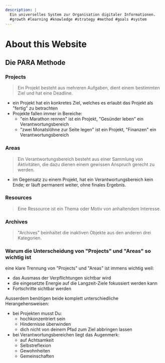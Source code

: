 ```yaml
---
description: |
  Ein universelles System zur Organisation digitaler Informationen.
  #growth #learning #knowledge #strategy #method #goals #system
---
```


# About this Website

##  Die PARA Methode

### **P**rojects

> Ein Projekt besteht aus mehreren Aufgaben, dient einem bestimmten Ziel und hat eine Deadline.

- ein Projekt hat ein konkretes Ziel, welches es erlaubt das Projekt als "fertig" zu betrachten
- Projekte fallen immer in Bereiche:
    - "ein Marathon rennen" ist ein Projekt, "Gesünder leben" ein Verantwortungsbereich
    - "zwei Monatslöhne zur Seite legen" ist ein Projekt, "Finanzen" ein Verantwortungsbereich

### **A**reas

> Ein Verantwortungsbereich besteht aus einer Sammlung von Aktivitäten, die dazu dienen einem gewissen Anspruch gerecht zu werden.

- im Gegensatz zu einem Projekt, hat ein Verantwortungsbereich kein Ende; er läuft permanent weiter, ohne finales Ergebnis.

### **R**esources

> Eine Ressource ist ein Thema oder Motiv von anhaltendem Interesse.

### **A**rchives

> "Archives" beinhaltet die inaktiven Objekte aus den anderen drei Kategorien.

### Warum die Unterscheidung von "Projects" und "Areas" so wichtig ist

eine klare Trennung von "Projects" und "Areas" ist immens wichtig weil:

- das Ausmass der Verpflichtungen sichtbar wird
- die eingesetzte Energie auf die Langzeit-Ziele fokussiert werden kann
- Fortschritte sichtbar werden

Ausserdem benötigen beide komplett unterschiedliche Herangehensweisen:

- bei Projekten musst Du:
    - hochkonzentriert sein
    - Hindernisse überwinden
    - dich nicht von deinem Pfad zum Ziel abbringen lassen
- bei Verantwortungsbereichen liegt das Augenmerk:
    - auf Achtsamkeit
    - Selbstreflexion
    - Gewohnheiten
    - Gemeinschaften
